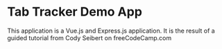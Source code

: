 # Tab Tracker Demo App
This application is a Vue.js and Express.js application. It is the result of a guided tutorial from 
Cody Seibert on freeCodeCamp.com
